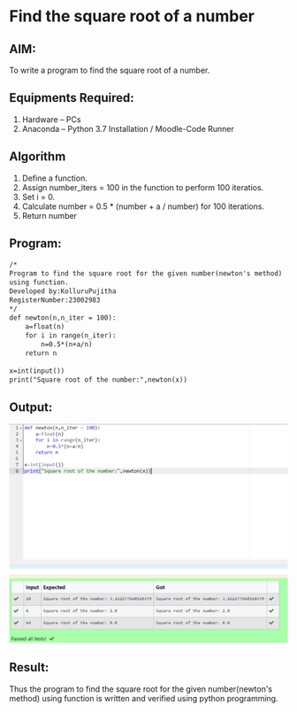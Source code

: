# Find the square root of a number

## AIM:
To write a program to find the square root of a number.

## Equipments Required:
1. Hardware – PCs
2. Anaconda – Python 3.7 Installation / Moodle-Code Runner

## Algorithm
1. Define a function.
2. Assign number_iters = 100 in the function to perform 100 iteratios.
3. Set i = 0.
4. Calculate  number = 0.5 * (number + a / number) for 100 iterations.
5. Return number

## Program:
```
/*
Program to find the square root for the given number(newton's method) using function.
Developed by:KolluruPujitha 
RegisterNumber:23002983  
*/
def newton(n,n_iter = 100):
    a=float(n)
    for i in range(n_iter):
        n=0.5*(n+a/n)
    return n
    
x=int(input())
print("Square root of the number:",newton(x))
```

## Output:
![Alt text](<Screenshot 2023-11-22 113630.png>)


## Result:
Thus the program to find the square root for the given number(newton's method) using function is written and verified using python programming.
